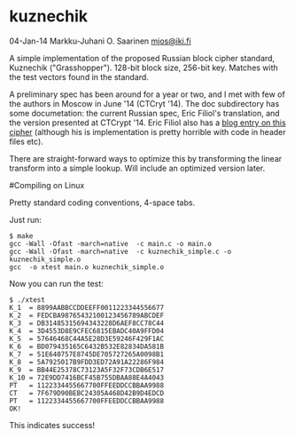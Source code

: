 kuznechik
=========

04-Jan-14  Markku-Juhani O. Saarinen <mjos@iki.fi>

A simple implementation of the proposed Russian block cipher standard, Kuznechik ("Grasshopper"). 128-bit block size, 256-bit key. Matches with the test vectors found in the standard.

A preliminary spec has been around for a year or two, and I met with few of the authors in Moscow in June '14 (CTCryt '14). The doc subdirectory has some documetation: the current Russian spec, Eric Filiol's translation, and 
the version presented at CTCrypt '14. Eric Filiol also has a 
[blog entry on this cipher](http://cvo-lab.blogspot.fi/2015/01/the-new-gost-standard-from-russian.html)
 (although his is implementation is pretty horrible with code in header files etc). 

There are straight-forward ways to optimize this by transforming the linear transform into a simple lookup.
Will include an optimized version later.

#Compiling on Linux

Pretty standard coding conventions, 4-space tabs.

Just run:
```
$ make
gcc -Wall -Ofast -march=native  -c main.c -o main.o
gcc -Wall -Ofast -march=native  -c kuznechik_simple.c -o kuznechik_simple.o
gcc  -o xtest main.o kuznechik_simple.o 
```
Now you can run the test:
```
$ ./xtest 
K_1	 = 8899AABBCCDDEEFF0011223344556677
K_2  = FEDCBA98765432100123456789ABCDEF
K_3	 = DB31485315694343228D6AEF8CC78C44
K_4	 = 3D4553D8E9CFEC6815EBADC40A9FFD04
K_5	 = 57646468C44A5E28D3E59246F429F1AC
K_6	 = BD079435165C6432B532E82834DA581B
K_7	 = 51E640757E8745DE705727265A0098B1
K_8	 = 5A7925017B9FDD3ED72A91A22286F984
K_9	 = BB44E25378C73123A5F32F73CDB6E517
K_10 = 72E9DD7416BCF45B755DBAA88E4A4043
PT	 = 1122334455667700FFEEDDCCBBAA9988
CT	 = 7F679D90BEBC24305A468D42B9D4EDCD
PT	 = 1122334455667700FFEEDDCCBBAA9988
OK!
```
This indicates success!
